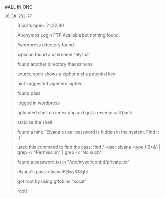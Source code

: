 #ALL IN ONE

```
10.10.231.77
```
>3 ports open. 21,22,80

>Anonymos Login FTP Available but nothing found.

>/wordpress directory found

>wpscan found a username "elyana"

>found another directory /hackathons

>source code shows a cipher and a potential key

>hint suggested vigenere cipher

>found pass

>logged in wordpress

>uploaded shell on index.php and got a reverse call back

>stablize the shell

>found a hint:
	"Elyana's user password is hidden in the system. Find it ;)"

>used this command to find the pass:
	find / -user elyana -type f 2>&1 | grep -v "Permission" | grep -v "No such"

>found a password.txt in "/etc/mysql/conf.d/private.txt"

>elyana's pass:
	elyana:E@syR18ght

>got root by using gtfobins "socat"

>root!